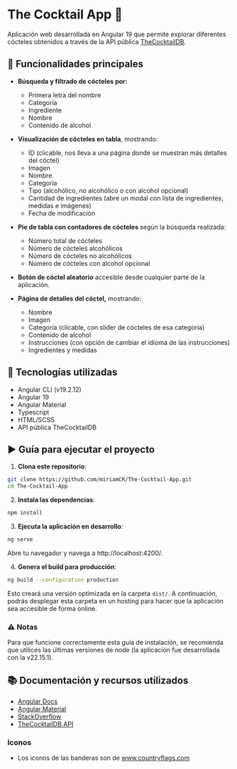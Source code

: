 # The Cocktail App 🍹


Aplicación web desarrollada en Angular 19 que permite explorar diferentes cócteles obtenidos a través de la API pública [TheCocktailDB](https://www.thecocktaildb.com/api.php).


## 🧪 Funcionalidades principales
- **Búsqueda y filtrado de cócteles por:**
    - Primera letra del nombre
    - Categoría
    - Ingrediente
    - Nombre
    - Contenido de alcohol

- **Visualización de cócteles en tabla**, mostrando:
    - ID (clicable, nos lleva a una página donde se muestran más detalles del cóctel)
    - Imagen
    - Nombre
    - Categoría
    - Tipo (alcohólico, no alcohólico o con alcohol opcional)
    - Cantidad de ingredientes (abre un modal con lista de ingredientes, medidas e imágenes)
    - Fecha de modificación

- **Pie de tabla con contadores de cócteles** según la búsqueda realizada: 
    - Número total de cócteles
    - Número de cócteles alcohólicos
    - Número de cócteles no alcohólicos
    - Número de cócteles con alcohol opcional

- **Botón de cóctel aleatorio** accesible desde cualquier parte de la aplicación.

- **Página de detalles del cóctel,** mostrando:
    - Nombre
    - Imagen
    - Categoría (clicable, con slider de cócteles de esa categoría)
    - Contenido de alcohol
    - Instrucciones (con opción de cambiar el idioma de las instrucciones)
    - Ingredientes y medidas

## 🚀 Tecnologías utilizadas
- Angular CLI (v19.2.12)
- Angular 19
- Angular Material
- Typescript
- HTML/SCSS
- API pública TheCocktailDB

## ▶️ Guía para ejecutar el proyecto
1. **Clona este repositorio**:
```bash
git clone https://github.com/miriamCR/The-Cocktail-App.git
cd The-Cocktail-App
````

2. **Instala las dependencias**:
````bash
npm install
````

3. **Ejecuta la aplicación en desarrollo**:
````bash
ng serve
````
Abre tu navegador y navega a http://localhost:4200/.

4. **Genera el build para producción**:
````bash
ng build --configuration production
````
Esto creará una versión optimizada en la carpeta `dist/`. A continuación, podrás desplegar esta carpeta en un hosting para hacer que la aplicación sea accesible de forma online.

### :warning: Notas
Para que funcione correctamente esta guía de instalación, se recomienda que utilices las últimas versiones de node (la aplicación fue desarrollada con la v22.15.1).

## 📚 Documentación y recursos utilizados
- [Angular Docs](https://angular.dev/overview)
- [Angular Material](https://material.angular.dev)
- [StackOverflow](https://stackoverflow.com/questions)
- [TheCocktailDB API](https://www.thecocktaildb.com/api.php)

### Iconos
* Los iconos de las banderas son de <a href="https://www.countryflags.com/" title="Countryflags">www.countryflags.com</a>


